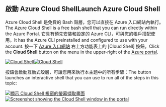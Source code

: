 ## <a name="launch-azure-cloud-shell"></a><span data-ttu-id="4dee5-101">啟動 Azure Cloud Shell</span><span class="sxs-lookup"><span data-stu-id="4dee5-101">Launch Azure Cloud Shell</span></span>

<span data-ttu-id="4dee5-102">Azure Cloud Shell 是免費的 Bash 殼層，您可以直接在 Azure 入口網站內執行。</span><span class="sxs-lookup"><span data-stu-id="4dee5-102">The Azure Cloud Shell is a free bash shell that you can run directly within the Azure Portal.</span></span> <span data-ttu-id="4dee5-103">它具有預先安裝和設定的 Azure CLI，可與您的帳戶搭配使用。</span><span class="sxs-lookup"><span data-stu-id="4dee5-103">It has the Azure CLI preinstalled and configured to use with your account.</span></span> <span data-ttu-id="4dee5-104">按一下 [Azure 入口網站](https://portal.azure.com) 右上方功能表上的 [Cloud Shell] 按鈕。</span><span class="sxs-lookup"><span data-stu-id="4dee5-104">Click the **Cloud Shell** button on the menu in the upper-right of the [Azure portal](https://portal.azure.com).</span></span>

<span data-ttu-id="4dee5-105">[![Cloud Shell](../media/cloud-shell-try-it/cloud-shell-menu.png)](https://portal.azure.com)</span><span class="sxs-lookup"><span data-stu-id="4dee5-105">[![Cloud Shell](../media/cloud-shell-try-it/cloud-shell-menu.png)](https://portal.azure.com)</span></span>

<span data-ttu-id="4dee5-106">按鈕會啟動互動式殼層，可讓您用來執行本主題中的所有步驟：</span><span class="sxs-lookup"><span data-stu-id="4dee5-106">The button launches an interactive shell that you can use to run all of the steps in this topic:</span></span>

<span data-ttu-id="4dee5-107">[![顯示 Cloud Shell 視窗的螢幕擷取畫面](../media/cloud-shell-try-it/cloud-shell-safari.png)](https://portal.azure.com)</span><span class="sxs-lookup"><span data-stu-id="4dee5-107">[![Screenshot showing the Cloud Shell window in the portal](../media/cloud-shell-try-it/cloud-shell-safari.png)](https://portal.azure.com)</span></span>